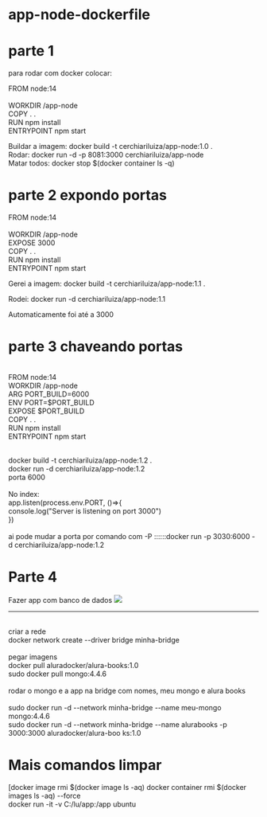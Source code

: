 ﻿# app-node-dockerfile
 <h1> parte 1 </h1>
 para rodar com docker colocar: <br/>
 
FROM node:14 <br/> <br/> 
WORKDIR /app-node <br/>
COPY . . <br/> 
RUN npm install <br/>
ENTRYPOINT npm start <br/>

Buildar a imagem: docker build -t cerchiariluiza/app-node:1.0 . <br/>
Rodar: docker run -d -p 8081:3000 cerchiariluiza/app-node
<br/> Matar todos: docker stop $(docker container ls -q)
 
 <h1> parte 2 expondo portas </h1>
   
FROM node:14 <br/> <br/> 
WORKDIR /app-node <br/>
EXPOSE 3000 <br />
COPY . . <br/> 
RUN npm install <br/>
ENTRYPOINT npm start <br/>
  
  <p> Gerei a imagem: docker build -t cerchiariluiza/app-node:1.1 . </p>
  <p> Rodei: docker run -d cerchiariluiza/app-node:1.1 </p> Automaticamente foi até a 3000

  <h1>  parte 3 chaveando portas</h1>

<br/>FROM node:14
<br/>WORKDIR /app-node
<br/>ARG PORT_BUILD=6000
<br/>ENV PORT=$PORT_BUILD
<br/>EXPOSE $PORT_BUILD
<br/>COPY . .
<br/>RUN npm install 
<br/>ENTRYPOINT npm start

<br/>docker build -t cerchiariluiza/app-node:1.2 .
<br/>docker run -d cerchiariluiza/app-node:1.2
<br/>porta 6000
<br/>
<br/>No index: 
<br/>app.listen(process.env.PORT, ()=>{
<br/>    console.log("Server is listening on port 3000")
<br/>})
<br/>
<br/>ai pode mudar a porta por comando com -P   ::::::docker run -p 3030:6000 -d cerchiariluiza/app-node:1.2

<h1> Parte 4 </h1>
Fazer app com banco de dados <img src="img.jpg"><hr/>
<br/>criar a rede 
<br/>docker network create --driver bridge minha-bridge
<br/>
<br/>pegar imagens 
<br/>docker pull aluradocker/alura-books:1.0
<br/>sudo docker pull mongo:4.4.6
<br/>
<br/>rodar o mongo e a app na bridge com nomes, meu mongo e alura books <br>
<br/>sudo docker run -d --network minha-bridge --name meu-mongo mongo:4.4.6
<br/>sudo docker run -d --network minha-bridge --name alurabooks -p 3000:3000 aluradocker/alura-boo
ks:1.0

<h1> Mais comandos limpar </h1>
[docker image rmi $(docker image ls -aq)
docker container rmi $(docker images ls -aq) --force
<br> docker run -it -v C:/lu/app:/app ubuntu

